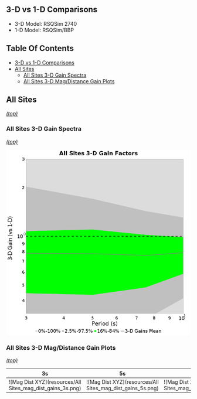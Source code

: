 ## 3-D vs 1-D Comparisons

* 3-D Model: RSQSim 2740
* 1-D Model: RSQSim/BBP

## Table Of Contents
* [3-D vs 1-D Comparisons](#3-d-vs-1-d-comparisons)
* [All Sites](#all-sites)
  * [All Sites 3-D Gain Spectra](#all-sites-3-d-gain-spectra)
  * [All Sites 3-D Mag/Distance Gain Plots](#all-sites-3-d-magdistance-gain-plots)
## All Sites
*[(top)](#table-of-contents)*

### All Sites 3-D Gain Spectra
*[(top)](#table-of-contents)*

![Gain Spectra](resources/all_sites_amp_spectra.png)
### All Sites 3-D Mag/Distance Gain Plots
*[(top)](#table-of-contents)*

| **3s** | **5s** | **7.5s** | **10s** |
|-----|-----|-----|-----|
| ![Mag Dist XYZ](resources/All Sites_mag_dist_gains_3s.png) | ![Mag Dist XYZ](resources/All Sites_mag_dist_gains_5s.png) | ![Mag Dist XYZ](resources/All Sites_mag_dist_gains_7.5s.png) | ![Mag Dist XYZ](resources/All Sites_mag_dist_gains_10s.png) |


